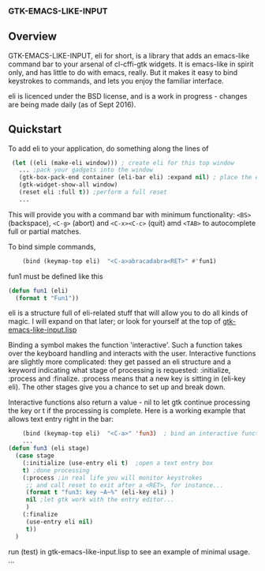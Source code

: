 ### GTK-EMACS-LIKE-INPUT

## Overview

GTK-EMACS-LIKE-INPUT, eli for short, is a library that adds an emacs-like command bar to your arsenal of cl-cffi-gtk widgets.  It is emacs-like in spirit only, and has little to do with emacs, really.  But it makes it easy to bind keystrokes to commands, and lets you enjoy the familiar interface.


eli is licenced under the BSD license, and is a work in progress - changes are being made daily (as of Sept 2016).

## Quickstart

To add eli to your application, do something along the lines of

```lisp
 (let ((eli (make-eli window))) ; create eli for this top window
   ... ;pack your gadgets into the window
   (gtk-box-pack-end container (eli-bar eli) :expand nil) ; place the eli-bar gadget on the bottom 
   (gtk-widget-show-all window)
   (reset eli :full t)) ;perform a full reset
   ...
```
This will provide you with a command bar with minimum functionality: `<BS>` (backspace), `<C-g>` (abort) and `<C-x><C-c>` (quit) amd `<TAB>` to autocomplete full or partial matches.

To bind simple commands, 
```lisp
    (bind (keymap-top eli)  "<C-a>abracadabra<RET>" #'fun1)
```
fun1 must be defined like this
```lisp
(defun fun1 (eli)
  (format t "Fun1"))
```
eli is a structure full of eli-related stuff that will allow you to do all kinds of magic.  I will expand on that later; or look for yourself at the top of [gtk-emacs-like-input.lisp](https://github.com/stacksmith/gtk-emacs-like-input/blob/master/gtk-emacs-like-input.lisp)

Binding a symbol makes the function 'interactive'.  Such a function takes over the keyboard handling and interacts with the user.  Interactive functions are slightly more complicated: they get passed an eli structure and a keyword indicating what stage of processing is requested: :initialize, :process and :finalize.  :process means that a new key is sitting in (eli-key eli).  The other stages give you a chance to set up and break down.

Interactive functions also return a value - nil to let gtk continue processing the key or t if the processing is complete.
Here is a working example that allows text entry right in the bar:
```lisp
    (bind (keymap-top eli)  "<C-a>" 'fun3)  ; bind an interactive function
	...
(defun fun3 (eli stage)
  (case stage
    (:initialize (use-entry eli t)  ;open a text entry box
	t) ;done processing
    (:process ;in real life you will monitor keystrokes 
	 ;; and call reset to exit after a <RET>, for instance...
     (format t "fun3: key ~A~%" (eli-key eli) )
     nil ;let gtk work with the entry editor...
     )
    (:finalize 
     (use-entry eli nil)
     t))
  )
```

run (test) in gtk-emacs-like-input.lisp to see an example of minimal usage.
...
